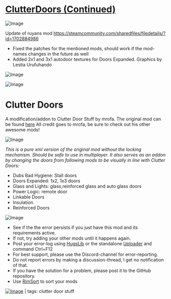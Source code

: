 # [ClutterDoors (Continued)](https://steamcommunity.com/sharedfiles/filedetails/?id=2678597932)

![Image](https://i.imgur.com/buuPQel.png)

Update of ruyans mod
https://steamcommunity.com/sharedfiles/filedetails/?id=1702884986

- Fixed the patches for the mentioned mods, should work if the mod-names changes in the future as well
- Added 2x1 and 3x1 autodoor textures for Doors Expanded. Graphics by Lestia Urufuhando

![Image](https://i.imgur.com/pufA0kM.png)
	
![Image](https://i.imgur.com/Z4GOv8H.png)

#  Clutter Doors
    
A modification/addon to Clutter Door Stuff by mrofa. The original mod can be found [here](https://ludeon.com/forums/index.php?topic=17610.0)
All credit goes to mrofa, be sure to check out his other awesome mods!

![Image](https://i.imgur.com/d1KtyxB.png)

*This is a pure xml version of the original mod without the locking mechanism. Should be safe to use in multiplayer.
It also serves as an addon by changing the doors from following mods to be visually in line with Clutter Doors:*



- Dubs Bad Hygiene: Stall doors
- Doors Expanded: 1x2, 1x3 doors
- Glass and Lights: glass,reinforced glass and auto glass doors
- Power Logic: remote door
- Linkable Doors
- Insulation
- Reinforced Doors



![Image](https://i.imgur.com/PwoNOj4.png)



-  See if the the error persists if you just have this mod and its requirements active.
-  If not, try adding your other mods until it happens again.
-  Post your error-log using [HugsLib](https://steamcommunity.com/workshop/filedetails/?id=818773962) or the standalone [Uploader](https://steamcommunity.com/sharedfiles/filedetails/?id=2873415404) and command Ctrl+F12
-  For best support, please use the Discord-channel for error-reporting.
-  Do not report errors by making a discussion-thread, I get no notification of that.
-  If you have the solution for a problem, please post it to the GitHub repository.
-  Use [RimSort](https://github.com/RimSort/RimSort/releases/latest) to sort your mods

 

[![Image](https://img.shields.io/github/v/release/emipa606/ClutterDoors?label=latest%20version&style=plastic&color=9f1111&labelColor=black)](https://steamcommunity.com/sharedfiles/filedetails/changelog/2678597932) | tags: clutter door stuff
